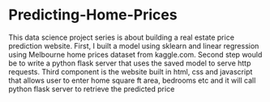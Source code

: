 # Predicting-Home-Prices
This data science project series is about building a real estate price prediction website. 
First, I built a model using sklearn and linear regression using Melbourne home prices dataset from kaggle.com. 
Second step would be to write a python flask server that uses the saved model to serve http requests. 
Third component is the website built in html, css and javascript that allows user to enter home square ft area, 
bedrooms etc and it will call python flask server to retrieve the predicted price
